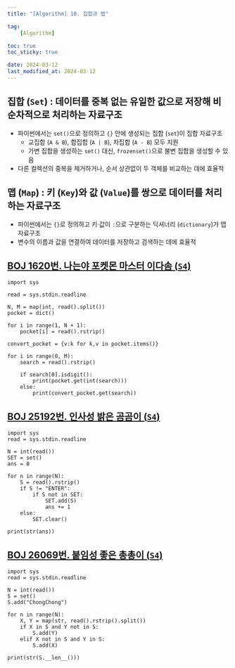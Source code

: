```yaml
---
title: "[Algorithm] 10. 집합과 맵"

tag:
    [Algorithm]

toc: true
toc_sticky: true

date: 2024-03-12
last_modified_at: 2024-03-12
---
```


## 집합 (```Set```) : 데이터를 중복 없는 유일한 값으로 저장해 비순차적으로 처리하는 자료구조

- 파이썬에서는 ```set()```으로 정의하고 ```{}``` 안에 생성되는 집합 (```set```)이 집합 자료구조
  - 교집합 (```A & B```), 합집합 (```A | B```), 차집합 (```A - B```) 모두 지원
  - 가변 집합을 생성하는 ```set()``` 대신, ```frozenset()```으로 불변 집합을 생성할 수 있음
- 다른 컬렉션의 중복을 제거하거나, 순서 상관없이 두 객체를 비교하는 데에 효율적

## 맵 (```Map```) : 키 (```Key```)와 값 (```Value```)를 쌍으로 데이터를 처리하는 자료구조

- 파이썬에서는 ```{}```로 정의하고 키·값이 ```:```으로 구분하는 딕셔너리 (```dictionary```)가 맵 자료구조
- 변수의 이름과 값을 연결하여 데이터를 저장하고 검색하는 데에 효율적

## <a href="https://www.acmicpc.net/problem/1620">BOJ 1620번. 나는야 포켓몬 마스터 이다솜 (```S4```)</a>

```
import sys

read = sys.stdin.readline

N, M = map(int, read().split())
pocket = dict()

for i in range(1, N + 1):
    pocket[i] = read().rstrip()

convert_pocket = {v:k for k,v in pocket.items()}

for i in range(0, M):
    search = read().rstrip()

    if search[0].isdigit():
        print(pocket.get(int(search)))
    else:
        print(convert_pocket.get(search))
```

## <a href="https://www.acmicpc.net/problem/25192">BOJ 25192번. 인사성 밝은 곰곰이 (```S4```)</a>

```
import sys
read = sys.stdin.readline

N = int(read())
SET = set()
ans = 0

for n in range(N):
    S = read().rstrip()
    if S != "ENTER":
        if S not in SET:
            SET.add(S)
            ans += 1
    else:
        SET.clear()

print(str(ans))
```

## <a href="https://www.acmicpc.net/problem/26069">BOJ 26069번. 붙임성 좋은 총총이 (```S4```)</a>

```
import sys
read = sys.stdin.readline

N = int(read())
S = set()
S.add("ChongChong")

for n in range(N):
    X, Y = map(str, read().rstrip().split())
    if X in S and Y not in S:
        S.add(Y)
    elif X not in S and Y in S:
        S.add(X)

print(str(S.__len__()))
```